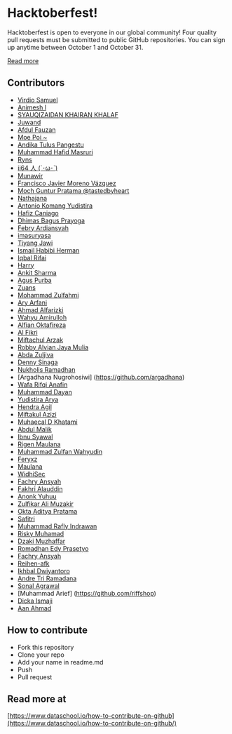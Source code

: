 # Hacktoberfest!

Hacktoberfest is open to everyone in our global community! Four quality pull requests must be submitted to public GitHub repositories. You can sign up anytime between October 1 and October 31.

[Read more](https://hacktoberfest.digitalocean.com/faq/)

## Contributors

- [Virdio Samuel](https://github.com/diosamuel)
- [Animesh l](https://github.com/sonichigo)
- [SYAUQIZAIDAN KHAIRAN KHALAF](https://github.com/syauqi)
- [Juwand](https://github.com/andreasjp0)
- [Afdul Fauzan](https://github.com/afdulfauzan)
- [Moe Poi ~](https://github.com/moepoi)
- [Andika Tulus Pangestu](https://github.com/andikatuluspangestu)
- [Muhammad Hafid Masruri](https://github.com/ackerman17)
- [Ryns](https://github.com/rynkings)
- [ii64 人 (´･ω･`)](https://github.com/ii64)
- [Munawir](https://github.com/Munawir712)
- [Francisco Javier Moreno Vázquez](https://github.com/fcomovaz)
- [Moch Guntur Pratama @tastedbyheart](https://github.com/gunturpratama)
- [Nathajana](https://github.com/nat9h)
- [Antonio Komang Yudistira](https://github.com/komangss)
- [Hafiz Caniago](https://github.com/hafizcode02)
- [Dhimas Bagus Prayoga](https://github.com/Kry9toN)
- [Febry Ardiansyah](https://github.com/febryardiansyah)
- [imasuryasa](https://github.com/masuryasa)
- [Tiyang Jawi](https://github.com/tiyang-jawi)
- [Ismail Habibi Herman](https://github.com/ismlhbb)
- [Iqbal Rifai](https://github.com/py7hon)
- [Harry](https://github.com/owl4ce)
- [Ankit Sharma](https://github.com/Johnwick420)
- [Agus Purba](https://github.com/agusydk3)
- [Zuans](https://github.com/Zuans)
- [Mohammad Zulfahmi](https://github.com/Zzzul)
- [Ary Arfani](https://github.com/aryarfani)
- [Ahmad Alfarizki](https://github.com/AhmdFarzki)
- [Wahyu Amirulloh](https://github.com/wahyuamirulloh)
- [Alfian Oktafireza](https://github.com/alfianokt)
- [Al Fikri](https://github.com/Al-User12)
- [Miftachul Arzak](https://github.com/miftachularzak)
- [Robby Alvian Jaya Mulia](https://github.com/robbyajm)
- [Abda Zuljiva](https://github.com/anthicc)
- [Denny Sinaga](https://github.com/denny036)
- [Nukholis Ramadhan](https://github.com/ramadh-an)
- [Argadhana Nugrohosiwi] (https://github.com/argadhana)
- [Wafa Rifqi Anafin](https://github.com/wafarifki)
- [Muhammad Dayan](https://github.com/mdayann)
- [Yudistira Arya](https://github.com/lordrukie)
- [Hendra Agil](https://github.com/hendraaagil)
- [Miftakul Azizi](https://github.com/intan-safitri)
- [Muhaecal D Khatami](https://github.com/mhaecal)
- [Abdul Malik](https://github.com/abdulmalikk)
- [Ibnu Syawal](https://github.com/ibnusyawall)
- [Rigen Maulana](https://github.com/rygenzx)
- [Muhammad Zulfan Wahyudin](https://github.com/mzulfanw)
- [Feryxz](https://github.com/feryxz)
- [Maulana](https://github.com/lanacoeg)
- [WidhiSec](https://github.com/widhisec)
- [Fachry Ansyah](https://github.com/fachryansyah)
- [Fakhri Alauddin](https://github.com/Fakhri17)
- [Anonk Yuhuu](https://github.com/anonkyuhuu)
- [Zulfikar Ali Muzakir](https://github.com/zulfikarmuzakir)
- [Okta Aditya Pratama](https://github.com/diaksizz)
- [Safitri](https://github.com/safitri02)
- [Muhammad Rafly Indrawan](https://github.com/fliw)
- [Risky Muhamad](https://github.com/Riskymuhamad)
- [Dzaki Muzhaffar](https://github.com/dzakiimuzh)
- [Romadhan Edy Prasetyo](https://github.com/dyprast)
- [Fachry Ansyah](https://github.com/fachryansyah)
- [Reihen-afk](https://github.com/Reihen-afk)
- [Ikhbal Dwiyantoro](https://github.com/Inzoid)
- [Andre Tri Ramadana](http://github.com/andre12001)
- [Sonal Agrawal](https://github.com/coolsonu39)
- [Muhammad Arief] (https://github.com/riffshop)
- [Dicka Ismaji](https://github.com/dicka88)
- [Aan Ahmad](http://github.com/yaelahan)


## How to contribute

- Fork this repository
- Clone your repo
- Add your name in readme.md
- Push
- Pull request

## Read more at

[https://www.dataschool.io/how-to-contribute-on-github](https://www.dataschool.io/how-to-contribute-on-github/)
